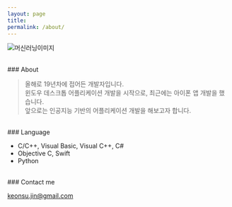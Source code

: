 ```yaml
---
layout: page
title: 
permalink: /about/
---
```


![머신러닝이미지](https://raw.githubusercontent.com/JinKeonsu/jekyll-now/master/images/machine_learning.png)

<br/>
### About

> 올해로 19년차에 접어든 개발자입니다.<br/>
> 윈도우 데스크톱 어플리케이션 개발을 시작으로,
> 최근에는 아이폰 앱 개발을 했습니다.<br/>
> 앞으로는 인공지능 기반의 어플리케이션 개발을 해보고자 합니다.


<br/>
### Language

* C/C++, Visual Basic, Visual C++, C# 
* Objective C, Swift
* Python


<br/>
### Contact me

[keonsu.jin@gmail.com](mailto:keonsu.jin@gmail.com)
